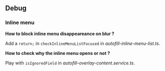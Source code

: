 ## Debug

### Inline menu

**How to block inline menu disappeareance on blur ?**

Add a `return;` in `checkInlineMenuListFocused` in _autofill-inline-menu-list.ts_.

**How to check why the inline menu opens or not ?**

Play with `isIgnoredField` in _autofill-overlay-content.service.ts_.
